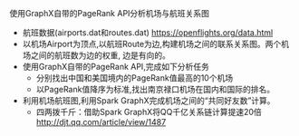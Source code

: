 使用GraphX自带的PageRank API分析机场与航班关系图
- 航班数据(airports.dat和routes.dat) https://openflights.org/data.html
- 以机场Airport为顶点,以航班Route为边,构建机场之间的联系关系图。两个机场之间的航班数为边的权重, 边是有向的。
- 使用GraphX自带的PageRank API,完成如下分析任务
	- 分别找出中国和美国境内的PageRank值最高的10个机场
	- 以PageRank值降序为标准,找出南京禄口机场在国内和国际的排名。
- 利用机场航班图,利用Spark GraphX完成机场之间的“共同好友数”计算。
	- 四两拨千斤：借助Spark GraphX将QQ千亿关系链计算提速20倍 http://djt.qq.com/article/view/1487
